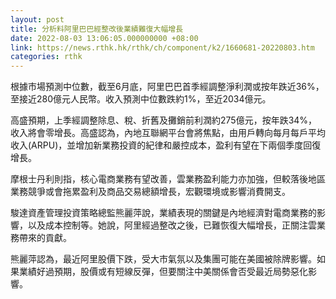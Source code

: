 ```yaml
---
layout: post
title: 分析料阿里巴巴經整改後業績難復大幅增長
date: 2022-08-03 13:06:05.000000000 +08:00
link: https://news.rthk.hk/rthk/ch/component/k2/1660681-20220803.htm
categories: rthk
---
```


根據市場預測中位數，截至6月底，阿里巴巴首季經調整淨利潤或按年跌近36%，至接近280億元人民幣。收入預測中位數跌約1%，至近2034億元。

高盛預期，上季經調整除息、稅、折舊及攤銷前利潤約275億元，按年跌34%，收入將會零增長。高盛認為，內地互聯網平台會將焦點，由用戶轉向每月每戶平均收入(ARPU)，並增加新業務投資的紀律和嚴控成本，盈利有望在下兩個季度回復增長。

摩根士丹利則指，核心電商業務有望改善，雲業務盈利能力亦加強，但較落後地區業務競爭或會拖累盈利及商品交易總額增長，宏觀環境或影響消費開支。

駿達資產管理投資策略總監熊麗萍說，業績表現的關鍵是內地經濟對電商業務的影響，以及成本控制等。她說，阿里經過整改之後，已難恢復大幅增長，正關注雲業務帶來的貢獻。

熊麗萍認為，最近阿里股價下跌，受大市氣氛以及集團可能在美國被除牌影響。如果業績好過預期，股價或有短線反彈，但要關注中美關係會否受最近局勢惡化影響。
